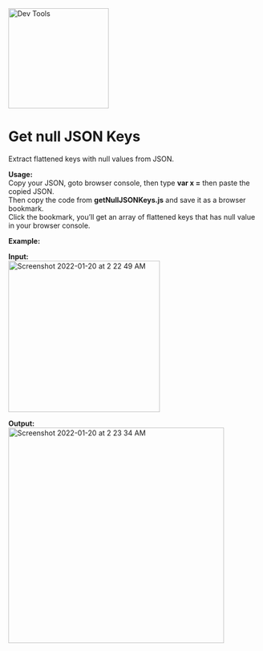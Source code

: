 <img src="https://www.freepngimg.com/thumb/gold/66313-red-tech-gear-gold-icon-free-download-png-hd.png" width="200" title="Dev Tools" alt="Dev Tools" />  

# Get null JSON Keys
Extract flattened keys with null values from JSON.  

**Usage:**  
Copy your JSON, goto browser console, then type **var x =** then paste the copied JSON.  
Then copy the code from **getNullJSONKeys.js** and save it as a browser bookmark.  
Click the bookmark, you’ll get an array of flattened keys that has null value in your browser console.  

**Example:**  

**Input:**  
<img width="302" alt="Screenshot 2022-01-20 at 2 22 49 AM" src="https://user-images.githubusercontent.com/6196046/150211976-abd5c1f9-a758-4064-8bda-528b1f2255ac.png">  

**Output:**  
<img width="430" alt="Screenshot 2022-01-20 at 2 23 34 AM" src="https://user-images.githubusercontent.com/6196046/150212059-82cfc693-20ac-4581-a744-2bbf5ec59bd3.png">  
